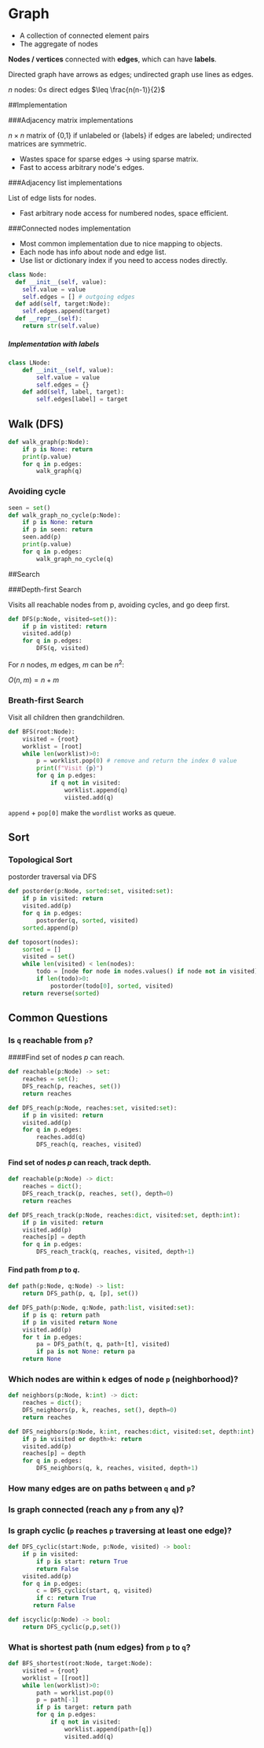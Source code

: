 # Graph

* A collection of connected element pairs
* The aggregate of nodes

**Nodes / vertices** connected with **edges**, which can have **labels**.

Directed graph have arrows as edges; undirected graph use lines as edges.

$n$ nodes: $0 \leq$ direct edges $\leq \frac{n(n-1)}{2}$

##Implementation

###Adjacency matrix implementations

$n \times n$ matrix of {0,1} if unlabeled or {labels} if edges are labeled; undirected matrices are symmetric.

- Wastes space for sparse edges -> using sparse matrix.
- Fast to access arbitrary node's edges.

###Adjacency list implementations

List of edge lists for nodes.

- Fast arbitrary node access for numbered nodes, space efficient.

###Connected nodes implementation

- Most common implementation due to nice mapping to objects.
- Each node has info about node and edge list.
- Use list or dictionary index if you need to access nodes directly.

```python
class Node:
  def __init__(self, value):
    self.value = value
    self.edges = [] # outgoing edges
  def add(self, target:Node):
    self.edges.append(target)
  def __repr__(self):
    return str(self.value)
```

##### Implementation with labels

```python
class LNode:
    def __init__(self, value):
        self.value = value
        self.edges = {}
	def add(self, label, target):
        self.edges[label] = target
```

## Walk (DFS)

```python
def walk_graph(p:Node):
    if p is None: return
    print(p.value)
    for q in p.edges:
        walk_graph(q)
```

### Avoiding cycle

```python
seen = set()
def walk_graph_no_cycle(p:Node):
    if p is None: return
    if p in seen: return
    seen.add(p)
    print(p.value)
    for q in p.edges:
        walk_graph_no_cycle(q)
```

##Search

###Depth-first Search

Visits all reachable nodes from p, avoiding cycles, and go deep first.

```python
def DFS(p:Node, visited=set()):
    if p in vistited: return
    visited.add(p)
    for q in p.edges:
        DFS(q, visited)
```

For $n$ nodes, $m$ edges, $m$ can be $n^2$:

$O(n,m) = n+m$

### Breath-first Search

Visit all children then grandchildren.

```python
def BFS(root:Node):
    visited = {root}
    worklist = [root]
    while len(worklist)>0:
        p = worklist.pop(0)	# remove and return the index 0 value
        print(f"Visit {p}")
        for q in p.edges:
            if q not in visited:
                worklist.append(q)
                viisted.add(q)
```

`append` + `pop[0]` make the `wordlist` works as queue.

## Sort

### Topological Sort

postorder traversal via DFS

```python
def postorder(p:Node, sorted:set, visited:set):
    if p in visited: return
    visited.add(p)
    for q in p.edges:
        postorder(q, sorted, visited)
    sorted.append(p)
```

```python
def toposort(nodes):
    sorted = []
    visited = set()
    while len(visited) < len(nodes):
        todo = [node for node in nodes.values() if node not in visited]
        if len(todo)>0:
            postorder(todo[0], sorted, visited)
    return reverse(sorted)
```



## Common Questions

### Is `q` reachable from `p`?

####Find set of nodes $p$ can reach.

```python
def reachable(p:Node) -> set:
    reaches = set();
    DFS_reach(p, reaches, set())
    return reaches

def DFS_reach(p:Node, reaches:set, visited:set):
    if p in visited: return
    visited.add(p)
    for q in p.edges:
        reaches.add(q)
        DFS_reach(q, reaches, visited)
```

#### Find set of nodes $p$ can reach, track depth.

```python
def reachable(p:Node) -> dict:
    reaches = dict();
    DFS_reach_track(p, reaches, set(), depth=0)
    return reaches

def DFS_reach_track(p:Node, reaches:dict, visited:set, depth:int):
    if p in visited: return
    visited.add(p)
    reaches[p] = depth
    for q in p.edges:
        DFS_reach_track(q, reaches, visited, depth+1)
```

#### Find path from $p$ to $q$.

```python
def path(p:Node, q:Node) -> list:
    return DFS_path(p, q, [p], set())

def DFS_path(p:Node, q:Node, path:list, visited:set):
    if p is q: return path
    if p in visited return None
	visited.add(p)
    for t in p.edges:
        pa = DFS_path(t, q, path+[t], visited)
        if pa is not None: return pa
    return None
```

### Which nodes are within `k` edges of node `p` (neighborhood)?

```python
def neighbors(p:Node, k:int) -> dict:
    reaches = dict();
    DFS_neighbors(p, k, reaches, set(), depth=0)
    return reaches

def DFS_neighbors(p:Node, k:int, reaches:dict, visited:set, depth:int):
    if p in visited or depth>k: return
    visited.add(p)
    reaches[p] = depth
    for q in p.edges:
        DFS_neighbors(q, k, reaches, visited, depth+1)
```

### How many edges are on paths between `q` and `p`?

### Is graph connected (reach any `p` from any `q`)?

### Is graph cyclic (`p` reaches `p` traversing at least one edge)?

```python
def DFS_cyclic(start:Node, p:Node, visited) -> bool:
    if p in visited:
        if p is start: return True
        return False
    visited.add(p)
    for q in p.edges:
        c = DFS_cyclic(start, q, visited)
        if c: return True
       return False

def iscyclic(p:Node) -> bool:
    return DFS_cyclic(p,p,set())
```

### What is shortest path (num edges) from `p` to `q`?

```python
def BFS_shortest(root:Node, target:Node):
    visited = {root}
    worklist = [[root]]
    while len(worklist)>0:
        path = worklist.pop(0)
        p = path[-1]
        if p is target: return path
        for q in p.edges:
            if q not in visited:
                worklist.append(path+[q])
                visited.add(q)
```

